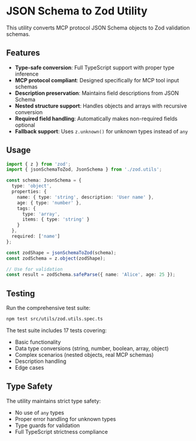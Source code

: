 # JSON Schema to Zod Utility

This utility converts MCP protocol JSON Schema objects to Zod validation schemas.

## Features

- **Type-safe conversion**: Full TypeScript support with proper type inference
- **MCP protocol compliant**: Designed specifically for MCP tool input schemas
- **Description preservation**: Maintains field descriptions from JSON Schema
- **Nested structure support**: Handles objects and arrays with recursive conversion
- **Required field handling**: Automatically makes non-required fields optional
- **Fallback support**: Uses `z.unknown()` for unknown types instead of `any`

## Usage

```typescript
import { z } from 'zod';
import { jsonSchemaToZod, JsonSchema } from './zod.utils';

const schema: JsonSchema = {
  type: 'object',
  properties: {
    name: { type: 'string', description: 'User name' },
    age: { type: 'number' },
    tags: { 
      type: 'array', 
      items: { type: 'string' }
    }
  },
  required: ['name']
};

const zodShape = jsonSchemaToZod(schema);
const zodSchema = z.object(zodShape);

// Use for validation
const result = zodSchema.safeParse({ name: 'Alice', age: 25 });
```

## Testing

Run the comprehensive test suite:

```bash
npm test src/utils/zod.utils.spec.ts
```

The test suite includes 17 tests covering:
- Basic functionality
- Data type conversions (string, number, boolean, array, object)
- Complex scenarios (nested objects, real MCP schemas)
- Description handling
- Edge cases

## Type Safety

The utility maintains strict type safety:
- No use of `any` types
- Proper error handling for unknown types
- Type guards for validation
- Full TypeScript strictness compliance 
